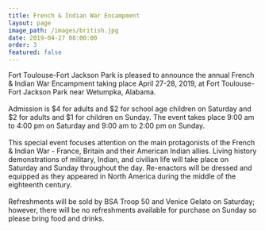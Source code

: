 ```yaml
---
title: French & Indian War Encampment
layout: page
image_path: /images/british.jpg
date: 2019-04-27 08:00:00
order: 3
featured: false
---
```


Fort Toulouse-Fort Jackson Park is pleased to announce the annual French & Indian War Encampment taking place April 27-28, 2019, at Fort Toulouse-Fort Jackson Park near Wetumpka, Alabama.<br><br>Admission is $4 for adults and $2 for school age children on Saturday and $2 for adults and $1 for children on Sunday. The event takes place 9:00 am to 4:00 pm on Saturday and 9:00 am to 2:00 pm on Sunday.&nbsp;<br><br>This special event focuses attention on the main protagonists of the French & Indian War - France, Britain and their American Indian allies. Living history demonstrations of military, Indian, and civilian life will take place on Saturday and Sunday throughout the day. Re-enactors will be dressed and equipped as they appeared in North America during the middle of the eighteenth century.<br><br>Refreshments will be sold by BSA Troop 50 and Venice Gelato on Saturday; however, there will be no refreshments available for purchase on Sunday so please bring food and drinks.
